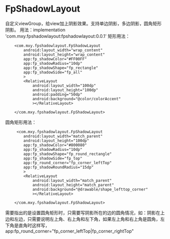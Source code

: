 # FpShadowLayout
自定义viewGroup，给view加上阴影效果。支持单边阴影，多边阴影，圆角矩形阴影。
用法：implementation 'com.mxy.fpshadowlayout:fpshadowlayout:0.0.1'
矩形用法：


        <com.mxy.fpshadowlayout.FpShadowLayout
            android:layout_width="wrap_content"
            android:layout_height="wrap_content"
            app:fp_shadowColor="#FF00FF"
            app:fp_shadowRadius="10dp"
            app:fp_shadowShape="fp_rectangle"
            app:fp_shadowSide="fp_all"
            >
            <RelativeLayout
                android:layout_width="100dp"
                android:layout_height="100dp"
                android:padding="50dp"
                android:background="@color/colorAccent"
                ></RelativeLayout>

        </com.mxy.fpshadowlayout.FpShadowLayout>
 
 圆角矩形用法：

         <com.mxy.fpshadowlayout.FpShadowLayout
            android:layout_width="match_parent"
            android:layout_height="100dp"
            app:fp_shadowColor="#800080"
            app:fp_shadowRadius="10dp"
            app:fp_shadowShape="fp_round_rectangle"
            app:fp_shadowSide="fp_top"
            app:fp_round_corner="fp_corner_leftTop"
            app:fp_shadowRoundRadius="15dp"
            >
            <RelativeLayout
                android:layout_width="match_parent"
                android:layout_height="match_parent"
                android:background="@drawable/shape_lefttop_corner"
                ></RelativeLayout>

        </com.mxy.fpshadowlayout.FpShadowLayout>
 需要指出的是设置圆角矩形时，只需要写阴影所在的边的圆角情况，如：阴影在上边和左边，只需要说明左上角、右上角和左下角，如果左上角和右上角是圆角，左下角是直角时这样写，app:fp_round_corner="fp_corner_leftTop|fp_corner_rightTop"
